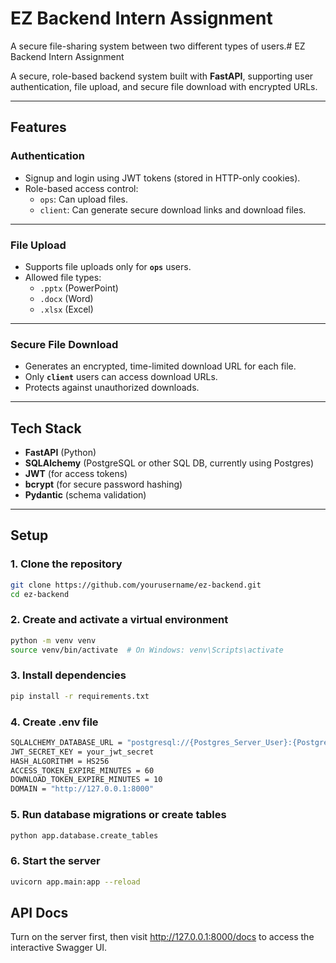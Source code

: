 # EZ Backend Intern Assignment

A secure file-sharing system between two different types of users.# EZ Backend Intern Assignment

A secure, role-based backend system built with **FastAPI**, supporting user authentication, file upload, and secure file download with encrypted URLs.

---

## Features

### Authentication

- Signup and login using JWT tokens (stored in HTTP-only cookies).
- Role-based access control: 
  - `ops`: Can upload files.
  - `client`: Can generate secure download links and download files.

---

### File Upload

- Supports file uploads only for **`ops`** users.
- Allowed file types: 
  - `.pptx` (PowerPoint)
  - `.docx` (Word)
  - `.xlsx` (Excel)

---

### Secure File Download

- Generates an encrypted, time-limited download URL for each file.
- Only **`client`** users can access download URLs.
- Protects against unauthorized downloads.

---

## Tech Stack

- **FastAPI** (Python)
- **SQLAlchemy** (PostgreSQL or other SQL DB, currently using Postgres)
- **JWT** (for access tokens)
- **bcrypt** (for secure password hashing)
- **Pydantic** (schema validation)

---


## Setup

### 1. Clone the repository

```bash
git clone https://github.com/yourusername/ez-backend.git
cd ez-backend
```

### 2. Create and activate a virtual environment

```bash
python -m venv venv
source venv/bin/activate  # On Windows: venv\Scripts\activate
```

### 3. Install dependencies

```bash
pip install -r requirements.txt
```

### 4. Create .env file

```bash
SQLALCHEMY_DATABASE_URL = "postgresql://{Postgres_Server_User}:{Postgres_Server_Password}@localhost:5432/EZ_Backend"
JWT_SECRET_KEY = your_jwt_secret
HASH_ALGORITHM = HS256
ACCESS_TOKEN_EXPIRE_MINUTES = 60
DOWNLOAD_TOKEN_EXPIRE_MINUTES = 10
DOMAIN = "http://127.0.0.1:8000"

```

### 5. Run database migrations or create tables

```bash
python app.database.create_tables
```

### 6. Start the server
```bash
uvicorn app.main:app --reload
```

## API Docs

Turn on the server first, then visit http://127.0.0.1:8000/docs to access the interactive Swagger UI.
